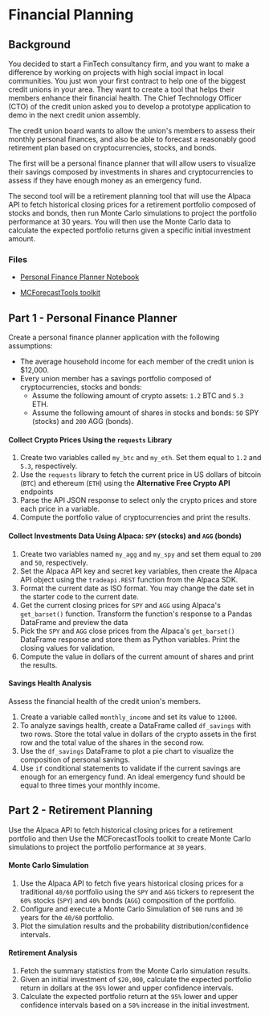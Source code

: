 # Financial Planning

## Background

You decided to start a FinTech consultancy firm, and you want to make a difference by working on projects with high social impact in local communities. You just won your first contract to help one of the biggest credit unions in your area. They want to create a tool that helps their members enhance their financial health. The Chief Technology Officer (CTO) of the credit union asked you to develop a prototype application to demo in the next credit union assembly.

The credit union board wants to allow the union's members to assess their monthly personal finances, and also be able to forecast a reasonably good retirement plan based on cryptocurrencies, stocks, and bonds.

The first will be a personal finance planner that will allow users to visualize their savings composed by investments in shares and cryptocurrencies to assess if they have enough money as an emergency fund.

The second tool will be a retirement planning tool that will use the Alpaca API to fetch historical closing prices for a retirement portfolio composed of stocks and bonds, then run Monte Carlo simulations to project the portfolio performance at 30 years. You will then use the Monte Carlo data to calculate the expected portfolio returns given a specific initial investment amount.

### Files

* [Personal Finance Planner Notebook](Code/financial-planner.ipynb)

* [MCForecastTools toolkit](Code/MCForecastTools.py)

## Part 1 - Personal Finance Planner

Create a personal finance planner application with the following assumptions:

* The average household income for each member of the credit union is $12,000.
* Every union member has a savings portfolio composed of cryptocurrencies, stocks and bonds:
    * Assume the following amount of crypto assets: `1.2` BTC and `5.3` ETH.
    * Assume the following amount of shares in stocks and bonds: `50` SPY (stocks) and `200` AGG (bonds).

#### Collect Crypto Prices Using the `requests` Library

1. Create two variables called `my_btc` and `my_eth`. Set them equal to `1.2` and `5.3`, respectively.
2. Use the `requests` library to fetch the current price in US dollars of bitcoin (`BTC`) and ethereum (`ETH`) using the **Alternative Free Crypto API** endpoints
3. Parse the API JSON response to select only the crypto prices and store each price in a variable.
4. Compute the portfolio value of cryptocurrencies and print the results.

#### Collect Investments Data Using Alpaca: `SPY` (stocks) and `AGG` (bonds)

1. Create two variables named `my_agg` and `my_spy` and set them equal to `200` and `50`, respectively.
2. Set the Alpaca API key and secret key variables, then create the Alpaca API object using the `tradeapi.REST` function from the Alpaca SDK.
3. Format the current date as ISO format. You may change the date set in the starter code to the current date.
4. Get the current closing prices for `SPY` and `AGG` using Alpaca's `get_barset()` function. Transform the function's response to a Pandas DataFrame and preview the data
5. Pick the `SPY` and `AGG` close prices from the Alpaca's `get_barset()` DataFrame response and store them as Python variables. Print the closing values for validation.
6. Compute the value in dollars of the current amount of shares and print the results.

#### Savings Health Analysis

Assess the financial health of the credit union's members.

1. Create a variable called `monthly_income` and set its value to `12000`.
2. To analyze savings health, create a DataFrame called `df_savings` with two rows. Store the total value in dollars of the crypto assets in the first row and the total value of the shares in the second row.
3. Use the `df_savings` DataFrame to plot a pie chart to visualize the composition of personal savings.
4. Use `if` conditional statements to validate if the current savings are enough for an emergency fund. An ideal emergency fund should be equal to three times your monthly income.

## Part 2 - Retirement Planning

Use the Alpaca API to fetch historical closing prices for a retirement portfolio and then Use the MCForecastTools toolkit to create Monte Carlo simulations to project the portfolio performance at `30` years. 

#### Monte Carlo Simulation

1. Use the Alpaca API to fetch five years historical closing prices for a traditional `40/60` portfolio using the `SPY` and `AGG` tickers to represent the `60%` stocks (`SPY`) and `40%` bonds (`AGG`) composition of the portfolio. 
2. Configure and execute a Monte Carlo Simulation of `500` runs and `30` years for the `40/60` portfolio.
3. Plot the simulation results and the probability distribution/confidence intervals.

#### Retirement Analysis

1. Fetch the summary statistics from the Monte Carlo simulation results.
1. Given an initial investment of `$20,000`, calculate the expected portfolio return in dollars at the `95%` lower and upper confidence intervals.
2. Calculate the expected portfolio return at the `95%` lower and upper confidence intervals based on a `50%` increase in the initial investment.

